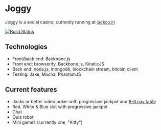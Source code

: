 Joggy
=====

Joggy is a social casino, currently running at [luckco.in](luckco.in)

[![Build Status](https://travis-ci.org/abrkn/joggy.png)](https://travis-ci.org/abrkn/joggy)

Technologies
------------

* Front/back end: Backbone.js
* Front end: browserify, Backbone.js, KineticJS
* Back end: node.js, mongodb, blockchain stream, bitcoin client
* Testing: Jake, Mocha, PhantomJS

Current features
----------------

* Jacks or better video poker with progressive jackpot and [9-6 pay table](http://wizardofodds.com/games/video-poker/strategy/jacks-or-better/9-6/optimal/)
* Red, White & Blue slot with progressive jackpot
* Chat
* Quiz robot
* Mini games (currently one, "Kitty")
